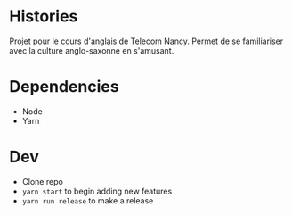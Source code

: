 # Histories
Projet pour le cours d'anglais de Telecom Nancy. Permet de se familiariser avec la culture anglo-saxonne en s'amusant.


# Dependencies
- Node
- Yarn


# Dev
- Clone repo
- `yarn start` to begin adding new features
- `yarn run release` to make a release
